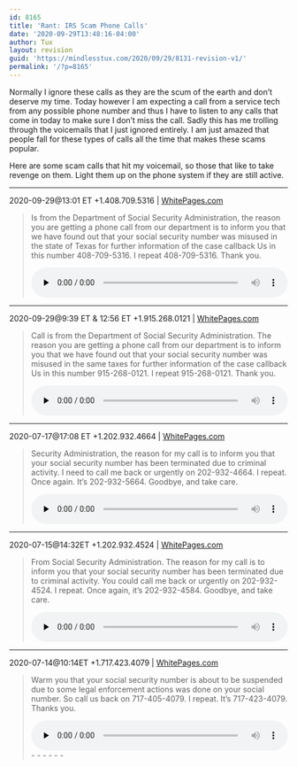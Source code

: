 ```yaml
---
id: 8165
title: 'Rant: IRS Scam Phone Calls'
date: '2020-09-29T13:48:16-04:00'
author: Tux
layout: revision
guid: 'https://mindlesstux.com/2020/09/29/8131-revision-v1/'
permalink: '/?p=8165'
---
```


Normally I ignore these calls as they are the scum of the earth and don’t deserve my time. Today however I am expecting a call from a service tech from any possible phone number and thus I have to listen to any calls that come in today to make sure I don’t miss the call. Sadly this has me trolling through the voicemails that I just ignored entirely. I am just amazed that people fall for these types of calls all the time that makes these scams popular.

Here are some scam calls that hit my voicemail, so those that like to take revenge on them. Light them up on the phone system if they are still active.

- - - - - -

2020-09-29@13:01 ET +1.408.709.5316 | [WhitePages.com](https://www.whitepages.com/phone/1-408-709-5316)

> Is from the Department of Social Security Administration, the reason you are getting a phone call from our department is to inform you that we have found out that your social security number was misused in the state of Texas for further information of the case callback Us in this number 408-709-5316. I repeat 408-709-5316. Thank you.
> 
> <audio class="wp-audio-shortcode" controls="controls" id="audio-8165-86" preload="none" style="width: 100%;"><source src="https://mindlesstux.com/wp-content/uploads/2020/09/Voicemail_14087095316_20200929.mp3?_=86" type="audio/mpeg"></source>[https://mindlesstux.com/wp-content/uploads/2020/09/Voicemail\_14087095316\_20200929.mp3](https://mindlesstux.com/wp-content/uploads/2020/09/Voicemail_14087095316_20200929.mp3)</audio>

- - - - - -

2020-09-29@9:39 ET &amp; 12:56 ET +1.915.268.0121 | [WhitePages.com](https://www.whitepages.com/phone/1-915-268-0121)

> Call is from the Department of Social Security Administration. The reason you are getting a phone call from our department is to inform you that we have found out that your social security number was misused in the same taxes for further information of the case callback Us in this number 915-268-0121. I repeat 915-268-0121. Thank you.
> 
> <audio class="wp-audio-shortcode" controls="controls" id="audio-8165-87" preload="none" style="width: 100%;"><source src="https://mindlesstux.com/wp-content/uploads/2020/09/Voicemail_19152680121_20200929.mp3?_=87" type="audio/mpeg"></source>[https://mindlesstux.com/wp-content/uploads/2020/09/Voicemail\_19152680121\_20200929.mp3](https://mindlesstux.com/wp-content/uploads/2020/09/Voicemail_19152680121_20200929.mp3)</audio>

- - - - - -

2020-07-17@17:08 ET +1.202.932.4664 | [WhitePages.com](https://www.whitepages.com/phone/1-202-932-4664)

> Security Administration, the reason for my call is to inform you that your social security number has been terminated due to criminal activity. I need to call me back or urgently on 202-932-4664. I repeat. Once again. It’s 202-932-5664. Goodbye, and take care.
> 
> <audio class="wp-audio-shortcode" controls="controls" id="audio-8165-88" preload="none" style="width: 100%;"><source src="https://mindlesstux.com/wp-content/uploads/2020/09/Voicemail_12029324664_20200717.mp3?_=88" type="audio/mpeg"></source>[https://mindlesstux.com/wp-content/uploads/2020/09/Voicemail\_12029324664\_20200717.mp3](https://mindlesstux.com/wp-content/uploads/2020/09/Voicemail_12029324664_20200717.mp3)</audio>

- - - - - -

2020-07-15@14:32ET +1.202.932.4524 | [WhitePages.com](https://www.whitepages.com/phone/1-202-932-4524)

> From Social Security Administration. The reason for my call is to inform you that your social security number has been terminated due to criminal activity. You could call me back or urgently on 202-932-4524. I repeat. Once again, it’s 202-932-4584. Goodbye, and take care.
> 
> <audio class="wp-audio-shortcode" controls="controls" id="audio-8165-89" preload="none" style="width: 100%;"><source src="https://mindlesstux.com/wp-content/uploads/2020/09/Voicemail_12029324524_20200715.mp3?_=89" type="audio/mpeg"></source>[https://mindlesstux.com/wp-content/uploads/2020/09/Voicemail\_12029324524\_20200715.mp3](https://mindlesstux.com/wp-content/uploads/2020/09/Voicemail_12029324524_20200715.mp3)</audio>

- - - - - -

2020-07-14@10:14ET +1.717.423.4079 | [WhitePages.com](https://www.whitepages.com/phone/1-717-423-4079)

> Warm you that your social security number is about to be suspended due to some legal enforcement actions was done on your social number. So call us back on 717-405-4079. I repeat. It’s 717-423-4079. Thanks you.
> 
> <audio class="wp-audio-shortcode" controls="controls" id="audio-8165-90" preload="none" style="width: 100%;"><source src="https://mindlesstux.com/wp-content/uploads/2020/09/Voicemail_17174234079_20200714.mp3?_=90" type="audio/mpeg"></source>[https://mindlesstux.com/wp-content/uploads/2020/09/Voicemail\_17174234079\_20200714.mp3](https://mindlesstux.com/wp-content/uploads/2020/09/Voicemail_17174234079_20200714.mp3)</audio>- - - - - -